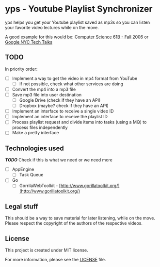 yps - Youtube Playlist Synchronizer
===

yps helps you get your Youtube playlist saved as mp3s so you can listen your favorite video lectures while on the move.

A good example for this would be: [Computer Science 61B - Fall 2006](https://www.youtube.com/playlist?list=PL4BBB74C7D2A1049C) or
[Google NYC Tech Talks](https://www.youtube.com/playlist?list=PLAD8A7B6D66DDD297)

TODO
---

In priority order:

- [ ] Implement a way to get the video in mp4 format from YouTube
    - [ ] If not possible, check what other services are doing
- [ ] Convert the mp4 into a mp3 file
- [ ] Save mp3 file into user destination
    - [ ] Google Drive (check if they have an API)
    - [ ] Dropbox (maybe? check if they have an API)
- [ ] Implement an interface to receive a single video ID
- [ ] Implement an interface to receive the playlist ID
- [ ] Process playlist request and divide items into tasks (using a MQ) to process files independently
- [ ] Make a pretty interface

Technologies used
---

***TODO*** Check if this is what we need or we need more

- [ ] AppEngine
    - [ ] Task Queue
- [ ] Go
    - [ ] GorrilaWebToolkit - [http://www.gorillatoolkit.org/](http://www.gorillatoolkit.org/)

Legal stuff
---
This should be a way to save material for later listening, while on the move. Please respect the copyright of the authors of the respective videos.

License
---
This project is created under MIT license.

For more information, please see the [LICENSE](https://github.com/gophergala/yps/blob/master/LICENSE.md) file.
